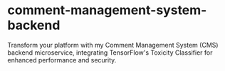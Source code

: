 # comment-management-system-backend
Transform your platform with my Comment Management System (CMS) backend microservice, integrating TensorFlow's Toxicity Classifier for enhanced performance and security.
